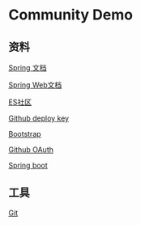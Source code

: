 # Community Demo

## 资料
[Spring 文档]()

[Spring Web文档]()

[ES社区]()

[Github deploy key]()

[Bootstrap]()

[Github OAuth](https://developer.github.com/apps/building-oauth-apps/authorizing-oauth-apps/)

[Spring boot](https://docs.spring.io/spring-boot/docs/2.2.4.RELEASE/reference/htmlsingle/)

## 工具

[Git]()

